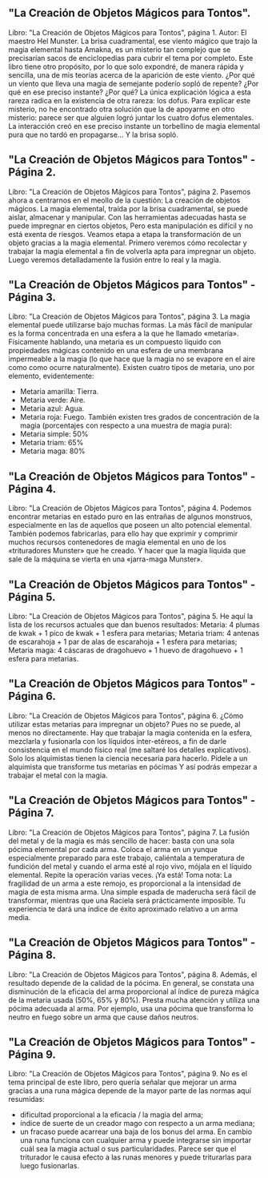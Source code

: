 ## "La Creación de Objetos Mágicos para Tontos".
Libro: "La Creación de Objetos Mágicos para Tontos", página 1.
Autor: El maestro Hel Munster.
La brisa cuadramental, ese viento mágico que trajo la magia elemental hasta Amakna, es un misterio tan complejo que se precisarían sacos de enciclopedias para cubrir el tema por completo.
Este libro tiene otro propósito, por lo que solo expondré, de manera rápida y sencilla, una de mis teorías acerca de la aparición de este viento. ¿Por qué un viento que lleva una magia de semejante poderío sopló de repente? ¿Por qué en ese preciso instante? ¿Por qué? La única explicación lógica a esta rareza radica en la existencia de otra rareza: los dofus.
Para explicar este misterio, no he encontrado otra solución que la de apoyarme en otro misterio: parece ser que alguien logró juntar los cuatro dofus elementales. La interacción creó en ese preciso instante un torbellino de magia elemental pura que no tardó en propagarse... Y la brisa sopló.

## "La Creación de Objetos Mágicos para Tontos" - Página 2.
Libro: "La Creación de Objetos Mágicos para Tontos", página 2.
Pasemos ahora a centrarnos en el meollo de la cuestión: La creación de objetos mágicos.
La magia elemental, traída por la brisa cuadramental, se puede aislar, almacenar y manipular. Con las herramientas adecuadas hasta se puede impregnar en ciertos objetos, Pero esta manipulación es difícil y no está exenta de riesgos.
Veamos etapa a etapa la transformación de un objeto gracias a la magia elemental.
Primero veremos cómo recolectar y trabajar la magia elemental a fin de volverla apta para impregnar un objeto.
Luego veremos detalladamente la fusión entre lo real y la magia.

## "La Creación de Objetos Mágicos para Tontos" - Página 3.
Libro: "La Creación de Objetos Mágicos para Tontos", página 3.
La magia elemental puede utilizarse bajo muchas formas.
La más fácil de manipular es la forma concentrada en una esfera a la que he llamado «metaria».
Físicamente hablando, una metaria es un compuesto líquido con propiedades mágicas contenido en una esfera de una membrana impermeable a la magia (lo que hace que la magia no se evapore en el aire como como ocurre naturalmente).
Existen cuatro tipos de metaria, uno por elemento, evidentemente:
- Metaria amarilla: Tierra.
- Metaria verde: Aire.
- Metaria azul: Agua.
- Metaria roja: Fuego.
También existen tres grados de concentración de la magia (porcentajes con respecto a una muestra de magia pura):
- Metaria simple: 50%
- Metaria triam: 65%
- Metaria maga: 80%

## "La Creación de Objetos Mágicos para Tontos" - Página 4.
Libro: "La Creación de Objetos Mágicos para Tontos", página 4.
Podemos encontrar metarias en estado puro en las entrañas de algunos monstruos, especialmente en las de aquellos que poseen un alto potencial elemental.
También podemos fabricarlas, para ello hay que exprimir y comprimir muchos recursos contenedores de magia elemental en uno de los «trituradores Munster» que he creado. Y hacer que la magia líquida que sale de la máquina se vierta en una «jarra-maga Munster».

## "La Creación de Objetos Mágicos para Tontos" - Página 5.
Libro: "La Creación de Objetos Mágicos para Tontos", página 5.
He aquí la lista de los recursos actuales que dan buenos resultados:
Metaria:
4 plumas de kwak + 1 pico de kwak + 1 esfera para metarias;
Metaria triam:
4 antenas de escarahoja + 1 par de alas de escarahoja + 1 esfera para metarias;
Metaria maga:
4 cáscaras de dragohuevo + 1 huevo de dragohuevo + 1 esfera para metarias.

## "La Creación de Objetos Mágicos para Tontos" - Página 6.
Libro: "La Creación de Objetos Mágicos para Tontos", página 6.
¿Cómo utilizar estas metarias para impregnar un objeto? Pues no se puede, al menos no directamente.
Hay que trabajar la magia contenida en la esfera, mezclarla y fusionarla con los líquidos inter-etéreos, a fin de darle consistencia en el mundo físico real (me saltaré los detalles explicativos). Solo los alquimistas tienen la ciencia necesaria para hacerlo.
Pídele a un alquimista que transforme tus metarias en pócimas Y así podrás empezar a trabajar el metal con la magia.

## "La Creación de Objetos Mágicos para Tontos" - Página 7.
Libro: "La Creación de Objetos Mágicos para Tontos", página 7.
La fusión del metal y de la magia es más sencillo de hacer:
basta con una sola pócima elemental por cada arma.
Coloca el arma en un yunque especialmente preparado para este trabajo, caliéntala a temperatura de fundición del metal y cuando el arma esté al rojo vivo, mójala en el líquido elemental. Repite la operación varias veces. ¡Ya está!
Toma nota:
La fragilidad de un arma a este remojo, es proporcional a la intensidad de magia de esta misma arma.
Una simple espada de maderucha será fácil de transformar, mientras que una Raciela será prácticamente imposible.
Tu experiencia te dará una índice de éxito  aproximado relativo a un arma media.

## "La Creación de Objetos Mágicos para Tontos" - Página 8.
Libro: "La Creación de Objetos Mágicos para Tontos", página 8.
Además, el resultado depende de la calidad de la pócima.
En general, se constata una disminución de la eficacia del arma proporcional al índice de pureza mágica de la metaria usada (50%, 65% y 80%).
Presta mucha atención y utiliza una pócima adecuada al arma. Por ejemplo, usa una pócima que transforma lo neutro en fuego sobre un arma que cause daños neutros.

## "La Creación de Objetos Mágicos para Tontos" - Página 9.
Libro: "La Creación de Objetos Mágicos para Tontos", página 9.
No es el tema principal de este libro, pero quería señalar que mejorar un arma gracias a una runa mágica depende de la mayor parte de las normas aquí resumidas:
- dificultad proporcional a la eficacia / la magia del arma;
- índice de suerte de un creador mago con respecto a un arma mediana;
- un fracaso puede acarrear una baja de los bonus del arma.
En cambio una runa funciona con cualquier arma y puede integrarse sin importar cuál sea la magia actual o sus particularidades.
Parece ser que el triturador le causa efecto a las runas menores y puede triturarlas para luego fusionarlas.